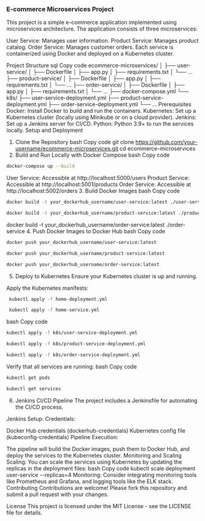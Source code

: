 ### E-commerce Microservices Project

This project is a simple e-commerce application implemented using microservices architecture. The application consists of three microservices:

User Service: Manages user information.
Product Service: Manages product catalog.
Order Service: Manages customer orders.
Each service is containerized using Docker and deployed on a Kubernetes cluster.

Project Structure
sql
Copy code
ecommerce-microservices/
│
├── user-service/
│   ├── Dockerfile
│   ├── app.py
│   ├── requirements.txt
│   └── ...
├── product-service/
│   ├── Dockerfile
│   ├── app.py
│   ├── requirements.txt
│   └── ...
├── order-service/
│   ├── Dockerfile
│   ├── app.py
│   ├── requirements.txt
│   └── ...
├── docker-compose.yml
└── k8s/
    ├── user-service-deployment.yml
    ├── product-service-deployment.yml
    ├── order-service-deployment.yml
    └── ...
Prerequisites
Docker: Install Docker to build and run the containers.
Kubernetes: Set up a Kubernetes cluster (locally using Minikube or on a cloud provider).
Jenkins: Set up a Jenkins server for CI/CD.
Python: Python 3.9+ to run the services locally.
Setup and Deployment
1. Clone the Repository
bash
Copy code
git clone https://github.com/your-username/ecommerce-microservices.git
cd ecommerce-microservices
2. Build and Run Locally with Docker Compose
bash
Copy code

```bash
docker-compose up --build
```
User Service: Accessible at http://localhost:5000/users
Product Service: Accessible at http://localhost:5001/products
Order Service: Accessible at http://localhost:5002/orders
3. Build Docker Images
bash
Copy code
```bash
docker build -t your_dockerhub_username/user-service:latest ./user-service
```
```bash
docker build -t your_dockerhub_username/product-service:latest ./product-service
```
docker build -t your_dockerhub_username/order-service:latest ./order-service
4. Push Docker Images to Docker Hub
bash
Copy code
```bash
docker push your_dockerhub_username/user-service:latest
```
```bash
docker push your_dockerhub_username/product-service:latest
```
```bash
docker push your_dockerhub_username/order-service:latest
```

5. Deploy to Kubernetes
Ensure your Kubernetes cluster is up and running.

Apply the Kubernetes manifests:
```bash
 kubectl apply -f home-deployment.yml
```
```bash
 kubectl apply -f home-service.yml
```
bash
Copy code
```bash
kubectl apply -f k8s/user-service-deployment.yml
```
```bash
kubectl apply -f k8s/product-service-deployment.yml
```
```bash
kubectl apply -f k8s/order-service-deployment.yml
```
Verify that all services are running:
bash
Copy code
```bash
kubectl get pods
```
```bash
kubectl get services
```
6. Jenkins CI/CD Pipeline
The project includes a Jenkinsfile for automating the CI/CD process.

Jenkins Setup:
Credentials:

Docker Hub credentials (dockerhub-credentials)
Kubernetes config file (kubeconfig-credentials)
Pipeline Execution:

The pipeline will build the Docker images, push them to Docker Hub, and deploy the services to the Kubernetes cluster.
Monitoring and Scaling
Scaling: You can scale the services using Kubernetes by updating the replicas in the deployment files:
bash
Copy code
kubectl scale deployment user-service --replicas=4
Monitoring: Consider integrating monitoring tools like Prometheus and Grafana, and logging tools like the ELK stack.
Contributing
Contributions are welcome! Please fork this repository and submit a pull request with your changes.

License
This project is licensed under the MIT License - see the LICENSE file for details.
